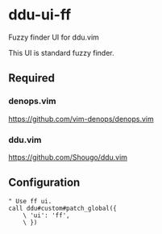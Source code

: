# ddu-ui-ff

Fuzzy finder UI for ddu.vim

This UI is standard fuzzy finder.

## Required

### denops.vim

https://github.com/vim-denops/denops.vim

### ddu.vim

https://github.com/Shougo/ddu.vim

## Configuration

```vim
" Use ff ui.
call ddu#custom#patch_global({
    \ 'ui': 'ff',
    \ })
```
